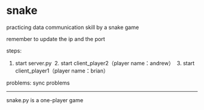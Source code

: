 # snake
practicing data communication skill by a snake game


remember to update the ip and the port

steps:
  1. start server.py
  2. start client_player2（player name：andrew）
  3. start client_player1（player name：brian）


problems:
  sync problems

---------------------------------------------------------------

snake.py is a one-player game
